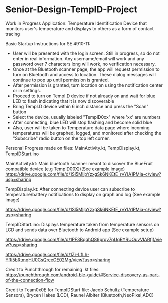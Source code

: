 # Senior-Design-TempID-Project
Work in Progress Application: Temperature Identification Device that monitors user's temperature and displays to others as a form of contact tracing

Basic Startup Instructions for SE 4910-11:
* User will be presented with the login screen. Still in progress, so do not enter in
    real information. Any username/email will work and any password over 7 characters long will work,
    no verification necessary.
* Once at the Bluetooth scanner page, the app will request permission to turn on Bluetooth and access
    to location. These dialog messages will continue to pop up until permission is granted.
* After permission is granted, turn location on using the notification center or in settings.
* Proceed to turn on TempI.D device if not already on and wait for blue LED to flash indicating that
    it is now discoverable
* Bring TempI.D device within 6 inch distance and press the "Scan" button
* Select the device, usually labeled "TempID0xx" where 'xx' are numbers
* After connecting, blue LED will stop flashing and become solid blue
* Also, user will be taken to Temperature data page where incoming temperatures will be graphed, logged, and
    monitored after checking the "Subscribe" radio button on the top left corner.

Personal Progress made on files: MainActivity.kt, TempDisplay.kt, TempIDStart.ino

MainActivity.kt: Main bluetooth scanner meant to discover the BlueFruit compatible device (e.g TempID00X)/(See example image)
https://drive.google.com/file/d/1Sl5MljbYzxgSk6NKEtE_rvYIA1PMia-c/view?usp=sharing

TempDisplay.kt: After connecting device user can subscribe to temperature/battery notifications to display on graph and log (See example image)

https://drive.google.com/file/d/1Sl5MljbYzxgSk6NKEtE_rvYIA1PMia-c/view?usp=sharing

TempIDStart.ino: Displays temperature taken from temperature sensors on LCD and sends data over Bluetooth to Android app (See example setup)

https://drive.google.com/file/d/1PF3BqqhQ89prgv7pUqRYRUOuvVIARfjf/view?usp=sharing

https://drive.google.com/file/d/1Zr-LfLh-YRi5bRtmqHU0CsQreeOE02Mg/view?usp=sharing

Credit to Punchthrough for remaining .kt files: https://punchthrough.com/android-ble-guide/#Service-discovery-as-part-of-the-connection-flow

Credit to Team0x0E for TempIDStart file: Jacob Schultz (Temperature Sensors), Brycen Hakes (LCD), Raunel Albiter (Bluetooth,NeoPixel,ADC)
